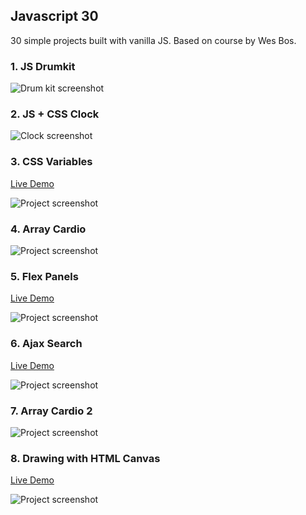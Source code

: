 ## Javascript 30

30 simple projects built with vanilla JS. Based on course by Wes Bos.

### 1. JS Drumkit

![Drum kit screenshot](https://i.imgur.com/j7i5t1G.png)

### 2. JS + CSS Clock

![Clock screenshot](https://i.imgur.com/N8qq069.png)

### 3. CSS Variables
<a target="_blank" href="https://ronan-f.github.io/css-variables" >Live Demo</a>

![Project screenshot](https://i.imgur.com/nD1WPR4.png)

### 4. Array Cardio

![Project screenshot](https://i.imgur.com/SnyEoJW.png)

### 5. Flex Panels
<a target="_blank" href="https://ronan-f.github.io/flex-panels">Live Demo</a>

![Project screenshot](https://i.imgur.com/1Ri6dtG.png)

### 6. Ajax Search
<a target="_blank" href="https://ronan-f.github.io/search">Live Demo</a>

![Project screenshot](https://i.imgur.com/KuJ2mQB.png)

### 7. Array Cardio 2

![Project screenshot](https://i.imgur.com/FeJycfR.png)

### 8. Drawing with HTML Canvas
<a target="_blank" href="https://i.imgur.com/Li0GVkI.png">Live Demo</a>

![Project screenshot](https://i.imgur.com/e9wk7qc.png)